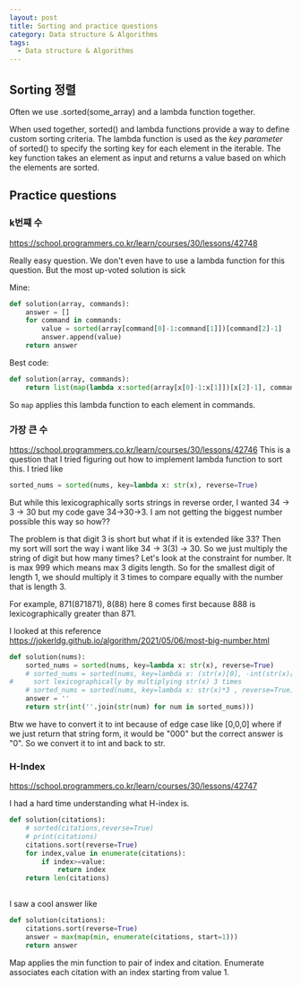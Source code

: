 ```yaml
---
layout: post
title: Sorting and practice questions
category: Data structure & Algorithms
tags:
  - Data structure & Algorithms
---
```


## Sorting 정렬
Often we use .sorted(some_array) and a lambda function together.

When used together, sorted() and lambda functions provide a way to define 
custom sorting criteria. The lambda function is used as the *key parameter* 
of sorted() to specify the sorting key for each element in the iterable. 
The key function takes an element as input and returns a value based on 
which the elements are sorted.

## Practice questions
### k번쨰 수
https://school.programmers.co.kr/learn/courses/30/lessons/42748

Really easy question. We don't even have to use a lambda function for this question.
But the most up-voted solution is sick

Mine:
```python
def solution(array, commands):
    answer = []
    for command in commands:
        value = sorted(array[command[0]-1:command[1]])[command[2]-1]
        answer.append(value)
    return answer
```

Best code:
```python
def solution(array, commands):
    return list(map(lambda x:sorted(array[x[0]-1:x[1]])[x[2]-1], commands))
```

So `map` applies this lambda function to each element in commands. 

### 가장 큰 수
https://school.programmers.co.kr/learn/courses/30/lessons/42746
This is a question that I tried figuring out how to implement lambda function
to sort this. I tried like

```python
sorted_nums = sorted(nums, key=lambda x: str(x), reverse=True)
```

But while this lexicographically sorts strings in reverse order, I wanted 
34 -> 3 -> 30 but my code gave 34->30->3. I am not getting the biggest
number possible this way so how??

The problem is that digit 3 is short but what if it is extended like 33?
Then my sort will sort the way i want like 34 -> 3(3) -> 30. So we just
multiply the string of digit but how many times? Let's look at the constraint
for number. It is max 999 which means max 3 digits length. So for the smallest digit
of length 1, we should multiply it 3 times to compare equally with the 
number that is length 3. 

For example, 871(871871), 8(88) here 8 comes first because 888 is lexicographically
greater than 871.

I looked at this reference https://jokerldg.github.io/algorithm/2021/05/06/most-big-number.html

```python
def solution(nums):
    sorted_nums = sorted(nums, key=lambda x: str(x), reverse=True)
    # sorted_nums = sorted(nums, key=lambda x: (str(x)[0], -int(str(x)[1]) if len(str(x)) > 1 else int(str(x)[0]) > 0, -x), reverse=True)
#     sort lexicographically by multiplying str(x) 3 times
    # sorted_nums = sorted(nums, key=lambda x: str(x)*3 , reverse=True)
    answer = ''
    return str(int(''.join(str(num) for num in sorted_nums)))
```

Btw we have to convert it to int because of edge case like [0,0,0] where 
if we just return that string form, it would be "000" but the correct answer
is "0". So we convert it to int and back to str.

### H-Index
https://school.programmers.co.kr/learn/courses/30/lessons/42747

I had a hard time understanding what H-index is.

```python
def solution(citations):
    # sorted(citations,reverse=True)
    # print(citations)
    citations.sort(reverse=True)
    for index,value in enumerate(citations):
        if index>=value:
            return index
    return len(citations)
        
```

I saw a cool answer like
```python
def solution(citations):
    citations.sort(reverse=True)
    answer = max(map(min, enumerate(citations, start=1)))
    return answer
```

Map applies the min function to pair of index and citation. Enumerate 
associates each citation with an index starting from value 1. 
